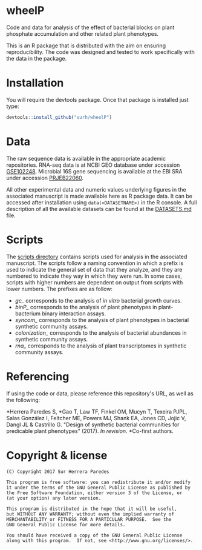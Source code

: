# wheelP

Code and data for analysis of the effect of bacterial blocks on plant phosphate
accumulation and other related plant phenotypes.

This is an R package that is distributed with the aim on ensuring reproducibility.
The code was designed and tested to work specifically with the data in the package.

# Installation

You will require the devtools package. Once that package is installed just type:

```r
devtools::install_github("surh/wheelP")
```

# Data

The raw sequence data is available in the appropriate academic repositories. RNA-seq data is at
NCBI GEO database under accession [GSE102248](https://www.ncbi.nlm.nih.gov/geo/query/acc.cgi?acc=GSE102248).
Microbial 16S gene sequencing is available at the EBI SRA under accession [PRJEB22060](https://www.ebi.ac.uk/ena/data/view/PRJEB22060).

All other experimental data and numeric values underlying figures in the associated manuscript
is made available here as R package data. It can be accessed after installation using
`data(<DATASETNAME>)` in the R console. A full description of all the available
datasets can be found at the [DATASETS.md](DATASETS.md) file.

# Scripts

The [scripts directory](inst/scripts/) contains scripts used for analysis in the associated manuscript.
The scripts follow a naming convention in which a prefix is used to indicate the general set of
data that they analyze, and they are numbered to indicate they way in which they were run. In some
cases, scripts with higher numbers are dependent on output from scripts with lower numbers. The prefixes
are as follow:
* *gc\_* corresponds to the analysis of *in vitro* bacterial growth curves.
* *binP\_* corresponds to the analysis of plant phenotypes in plant-bacterium binary interaction assays.
* *syncom\_* corresponds to the analysis of plant phenotypes in bacterial synthetic community assays.
* *colonization\_* corresponds to the analysis of bacterial abundances in synthetic community assays.
* *rna\_* corresponds to the analysis of plant transcriptomes in synthetic community assays.

# Referencing

If using the code or data, please reference this repository's URL, as well as the following:

\*Herrera Paredes S, \*Gao T, Law TF, Finkel OM, Mucyn T, Texeira PJPL, Salas González I,
Feltcher ME, Powers MJ, Shank EA, Jones CD, Jojic V, Dangl JL & Castrillo G. "Design of 
synthetic bacterial communities for predicable plant phenotypes" (2017). *In revision*.
\*Co-first authors.

# Copyright & license

    (C) Copyright 2017 Sur Herrera Paredes

    This program is free software: you can redistribute it and/or modify
    it under the terms of the GNU General Public License as published by
    the Free Software Foundation, either version 3 of the License, or
    (at your option) any later version.

    This program is distributed in the hope that it will be useful,
    but WITHOUT ANY WARRANTY; without even the implied warranty of
    MERCHANTABILITY or FITNESS FOR A PARTICULAR PURPOSE.  See the
    GNU General Public License for more details.

    You should have received a copy of the GNU General Public License
    along with this program.  If not, see <http://www.gnu.org/licenses/>.


